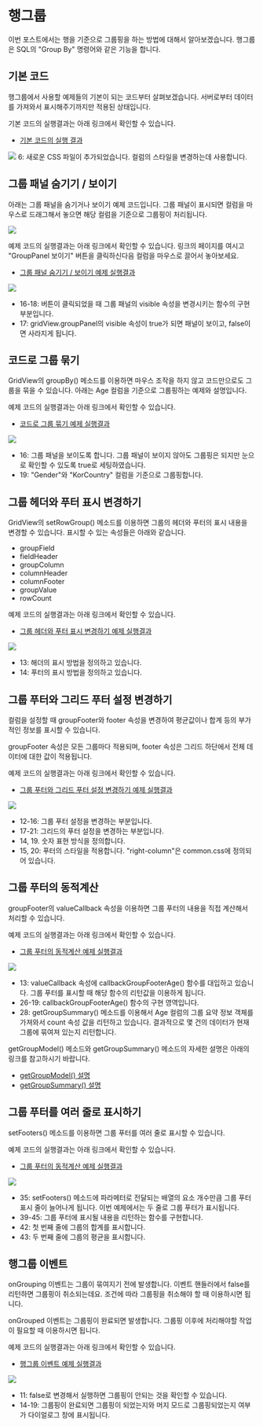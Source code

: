 # 행그룹

이번 포스트에서는 행을 기준으로 그룹핑을 하는 방법에 대해서 알아보겠습니다.
행그룹은 SQL의 "Group By" 명령어와 같은 기능을 합니다.


## 기본 코드

행그룹에서 사용할 예제들의 기본이 되는 코드부터 살펴보겠습니다.
서버로부터 데이터를 가져와서 표시해주기까지만 적용된 상태입니다.

기본 코드의 실행결과는 아래 링크에서 확인할 수 있습니다.
* [기본 코드의 실행 결과](http://10bun.tv/samples/realgrid2/part-1/07/step-00.html)

![](./code-001.png)
6: 새로운 CSS 파일이 추가되었습니다. 컬럼의 스타일을 변경하는데 사용합니다.


## 그룹 패널 숨기기 / 보이기

아래는 그룹 패널을 숨기거나 보이기 예제 코드입니다.
그룹 패널이 표시되면 컬럼을 마우스로 드래그해서 놓으면 해당 컬럼을 기준으로 그룹핑이 처리됩니다.

![](./pic-1.png)

예제 코드의 실행결과는 아래 링크에서 확인할 수 있습니다.
링크의 페이지를 여시고 "GroupPanel 보이기" 버튼을 클릭하신다음 컬럼을 마우스로 끌어서 놓아보세요.
* [그룹 패널 숨기기 / 보이기 예제 실행결과](http://10bun.tv/samples/realgrid2/part-1/07/step-01.html)

![](./code-002.png)
* 16-18: 버튼이 클릭되었을 때 그룹 패널의 visible 속성을 변경시키는 함수의 구현 부분입니다.
* 17: gridView.groupPanel의 visible 속성이 true가 되면 패널이 보이고, false이면 사라지게 됩니다.


## 코드로 그룹 묶기

GridView의 groupBy() 메소드를 이용하면 마우스 조작을 하지 않고 코드만으로도 그룹을 묶을 수 있습니다.
아래는 Age 컬럼을 기준으로 그룹핑하는 예제와 설명입니다.

예제 코드의 실행결과는 아래 링크에서 확인할 수 있습니다.
* [코드로 그룹 묶기 예제 실행결과](http://10bun.tv/samples/realgrid2/part-1/07/step-02.html)

![](./code-003.png)
* 16: 그룹 패널을 보이도록 합니다. 그룹 패널이 보이지 않아도 그룹핑은 되지만 눈으로 확인할 수 있도록 true로 세팅하였습니다.
* 19: "Gender"와 "KorCountry" 컬럼을 기준으로 그룹핑합니다.


## 그룹 헤더와 푸터 표시 변경하기

GridView의 setRowGroup() 메소드를 이용하면 그룹의 헤더와 푸터의 표시 내용을 변경할 수 있습니다.
표시할 수 있는 속성들은 아래와 같습니다.
* groupField
* fieldHeader
* groupColumn
* columnHeader
* columnFooter
* groupValue
* rowCount

예제 코드의 실행결과는 아래 링크에서 확인할 수 있습니다.
* [그룹 헤더와 푸터 표시 변경하기 예제 실행결과](http://10bun.tv/samples/realgrid2/part-1/07/step-03.html)

![](./code-004.png)
* 13: 해더의 표시 방법을 정의하고 있습니다.
* 14: 푸터의 표시 방법을 정의하고 있습니다.


## 그룹 푸터와 그리드 푸터 설정 변경하기

컬럼을 설정할 때 groupFooter와 footer 속성을 변경하여 평균값이나 합계 등의 부가적인 정보를 표시할 수 있습니다.

groupFooter 속성은 모든 그룹마다 적용되며, footer 속성은 그리드 하단에서 전체 데이터에 대한 값이 적용됩니다.

예제 코드의 실행결과는 아래 링크에서 확인할 수 있습니다.
* [그룹 푸터와 그리드 푸터 설정 변경하기 예제 실행결과](http://10bun.tv/samples/realgrid2/part-1/07/step-04.html)

![](./code-005.png)
* 12-16: 그룹 푸터 설정을 변경하는 부분입니다.
* 17-21: 그리드의 푸터 설정을 변경하는 부분입니다.
* 14, 19. 숫자 표현 방식을 정의합니다.
* 15, 20: 푸터의 스타일을 적용합니다. "right-column"은 common.css에 정의되어 있습니다.


## 그룹 푸터의 동적계산

groupFooter의 valueCallback 속성을 이용하면 그룹 푸터의 내용을 직접 계산해서 처리할 수 있습니다.

예제 코드의 실행결과는 아래 링크에서 확인할 수 있습니다.
* [그룹 푸터의 동적계산 예제 실행결과](http://10bun.tv/samples/realgrid2/part-1/07/step-05.html)

![](./code-006.png)
* 13: valueCallback 속성에 callbackGroupFooterAge() 함수를 대입하고 있습니다. 그룹 푸터를 표시할 때 해당 함수의 리턴값을 이용하게 됩니다.
* 26-19: callbackGroupFooterAge() 함수의 구현 영역입니다.
* 28: getGroupSummary() 메소드를 이용해서 Age 컬럼의 그룹 요약 정보 객체를 가져와서 count 속성 값을 리턴하고 있습니다. 결과적으로 몇 건의 데이터가 현재 그룹에 묶여져 있는지 리턴합니다.

getGroupModel() 메소드와 getGroupSummary() 메소드의 자세한 설명은 아래의 링크를 참고하시기 바랍니다.
* [getGroupModel() 설명](http://docs.realgrid.com/refs/grid-base#getgroupmodel-itemindex-extended)
* [getGroupSummary() 설명](http://docs.realgrid.com/refs/grid-base#getgroupsummary-model-field-statistical)


## 그룹 푸터를 여러 줄로 표시하기

setFooters() 메소드를 이용하면 그룹 푸터를 여러 줄로 표시할 수 있습니다.

예제 코드의 실행결과는 아래 링크에서 확인할 수 있습니다.
* [그룹 푸터의 동적계산 예제 실행결과](http://10bun.tv/samples/realgrid2/part-1/07/step-06.html)

![](./code-007.png)
* 35: setFooters() 메소드에 파라메터로 전달되는 배열의 요소 개수만큼 그룹 푸터 표시 줄이 늘어나게 됩니다. 이번 예제에서는 두 줄로 그룹 푸터가 표시됩니다.
* 39-45: 그룹 푸터에 표시될 내용을 리턴하는 함수를 구현합니다.
* 42: 첫 번째 줄에 그룹의 합계를 표시합니다.
* 43: 두 번째 줄에 그룹의 평균을 표시합니다.


## 행그룹 이벤트

onGrouping 이벤트는 그룹이 묶여지기 전에 발생합니다.
이벤트 핸들러에서 false를 리턴하면 그룹핑이 취소되는데요.
조건에 따라 그룹핑을 취소해야 할 때 이용하시면 됩니다.

onGrouped 이벤트는 그룹핑이 완료되면 발생합니다.
그룹핑 이후에 처리해야할 작업이 필요할 때 이용하시면 됩니다.

예제 코드의 실행결과는 아래 링크에서 확인할 수 있습니다.
* [행그룹 이벤트 예제 실행결과](http://10bun.tv/samples/realgrid2/part-1/07/step-07.html)

![](./code-008.png)
* 11: false로 변경해서 실행하면 그룹핑이 안되는 것을 확인할 수 있습니다.
* 14-19: 그룹핑이 완료되면 그룹핑이 되었는지와 머지 모드로 그룹핑되었는지 여부가 다이얼로그 창에 표시됩니다.